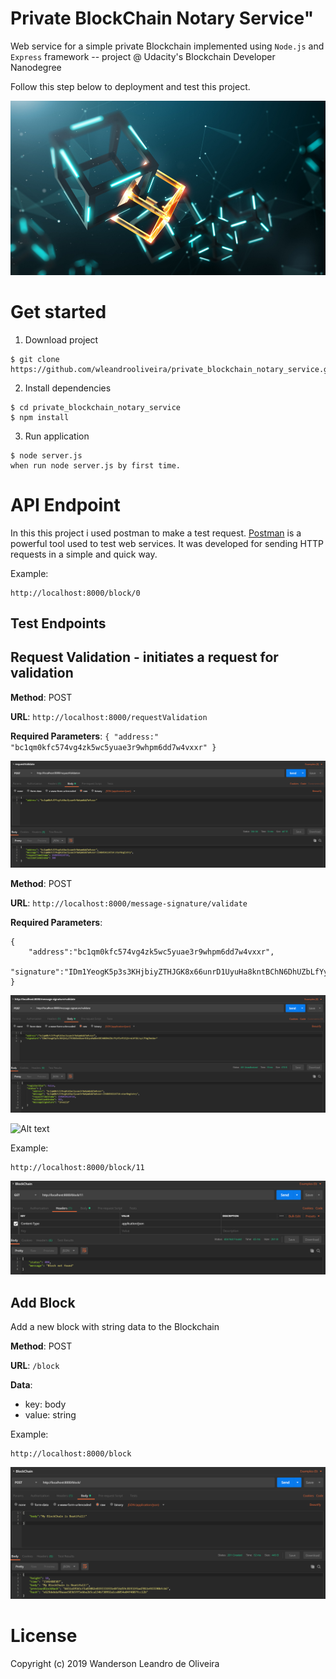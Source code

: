 # Private BlockChain Notary Service"

Web service for a simple private Blockchain implemented using `Node.js` and `Express` framework  -- project @ Udacity's Blockchain Developer Nanodegree

Follow this step below to deployment and test this project.


![Alt text](https://github.com/wleandrooliveira/private_blockchain_notary_service/blob/master/src/images/shutterstock_749922058.jpg)

# Get started

1) Download project

```
$ git clone https://github.com/wleandrooliveira/private_blockchain_notary_service.git
```
2) Install dependencies

```
$ cd private_blockchain_notary_service
$ npm install
```
3) Run application

```
$ node server.js
when run node server.js by first time.
```

# API Endpoint 

In this this project i used postman to make a test request.
[Postman](https://www.getpostman.com) is a powerful tool used to test web services. It was developed for sending HTTP requests in a simple and quick way.

Example:
```
http://localhost:8000/block/0
```
## Test Endpoints

## Request Validation - initiates a request for validation

**Method**: POST

**URL**: ```http://localhost:8000/requestValidation```

**Required Parameters**: ```{ "address:" "bc1qm0kfc574vg4zk5wc5yuae3r9whpm6dd7w4vxxr" } ```


![Alt text](https://github.com/wleandrooliveira/private_blockchain_notary_service/blob/master/src/images/requestValidadtion.PNG)


**Method**: POST

**URL**: ```http://localhost:8000/message-signature/validate```

**Required Parameters**:
```
{
	"address":"bc1qm0kfc574vg4zk5wc5yuae3r9whpm6dd7w4vxxr",
	"signature":"IDm1YeogK5p3s3KHjbiyZTHJGK8x66unrD1UyuHa8kntBChN6DhUZbLfYyYIsfEiSjtroLhY1K/syL7FdgTmzUw="
}
```
![Alt text](https://github.com/wleandrooliveira/private_blockchain_notary_service/blob/master/src/images/message_signature.PNG)

![Alt text](https://github.com/wleandrooliveira/private_blockchain_notary_service/master/src/images/signatureElectrum.PNG)

Example:
```
http://localhost:8000/block/11
```

![Alt text](https://github.com/wleandrooliveira/private_blockchain_rest_api/blob/master/src/images/404_by_id.PNG)


## Add Block

Add a new block with string data to the Blockchain

**Method**: POST

**URL**: `/block`

**Data**:
* key: body
* value: string

Example:
```
http://localhost:8000/block
```
![Alt text](https://github.com/wleandrooliveira/private_blockchain_rest_api/blob/master/src/images/insertBlock.PNG)


# License

Copyright (c) 2019 Wanderson Leandro de Oliveira
